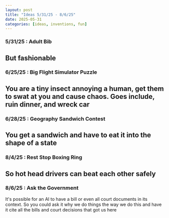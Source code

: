 ```yaml
---
layout: post
title: "Ideas 5/31/25 - 8/6/25"
date: 2025-05-31
categories: [ideas, inventions, fun]
---
```




### 5/31/25 : Adult Bib
But fashionable
---

### 6/25/25 : Big Flight Simulator Puzzle
You are a tiny insect annoying a human, get them to swat at you and cause chaos. Goes include, ruin dinner, and wreck car
---

### 6/28/25 : Geography Sandwich Contest
You get a sandwich and have to eat it into the shape of a state
---

### 8/4/25 : Rest Stop Boxing Ring
So hot head drivers can beat each other safely
---

### 8/6/25 : Ask the Government
It's possible for an AI to have a bill or even all court documents in its context. So you could ask it why we do things the way we do this and have it cite all the bills and court decisions that got us here

